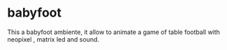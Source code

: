 # babyfoot
This a babyfoot ambiente, it allow to animate a game of table football with neopixel , matrix led and sound.
